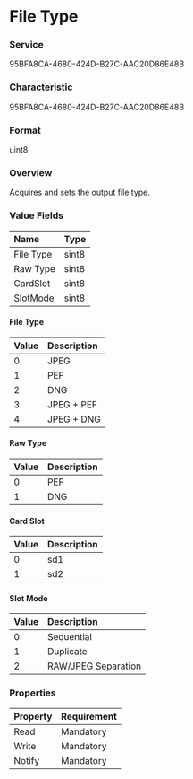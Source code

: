 # File Type

### Service

95BFA8CA-4680-424D-B27C-AAC20D86E48B

### Characteristic

95BFA8CA-4680-424D-B27C-AAC20D86E48B

### Format

uint8

### Overview

Acquires and sets the output file type.

### Value Fields

| Name | Type |
|:--|:--|
| File Type | sint8 |
| Raw Type | sint8 |
| CardSlot | sint8 |
| SlotMode | sint8 |

#### File Type

| Value | Description |
|:--|:--|
| 0 | JPEG |
| 1 | PEF |
| 2 | DNG |
| 3 | JPEG + PEF |
| 4 | JPEG + DNG |

#### Raw Type

| Value | Description |
|:--|:--|
| 0 | PEF |
| 1 | DNG |

#### Card Slot

| Value | Description |
|:--|:--|
| 0 | sd1 |
| 1 | sd2 |

#### Slot Mode

| Value | Description |
|:--|:--|
| 0 | Sequential |
| 1 | Duplicate |
| 2 | RAW/JPEG Separation |

### Properties

| Property | Requirement |
|:--|:--|
| Read | Mandatory |
| Write | Mandatory |
| Notify | Mandatory |
